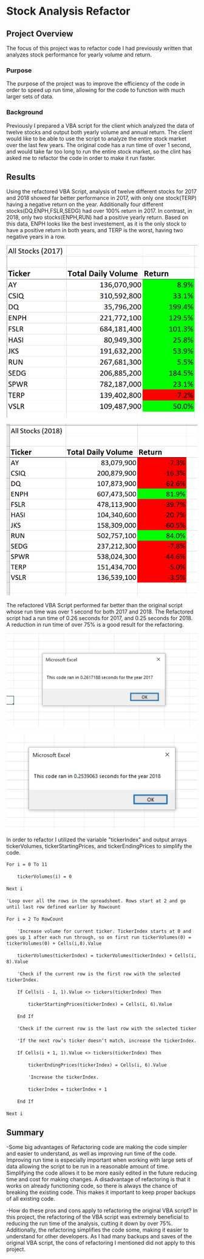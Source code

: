 # Stock Analysis Refactor

## Project Overview
The focus of this project was to refactor code I had previously written that analyzes stock performance for yearly volume and return.

### Purpose

The purpose of the project was to improve the efficiency of the code in order to speed up run time, allowing for the code to function with much larger sets of data. 

### Background

Previously I prepared a VBA script for the client which analyzed the data of twelve stocks and output both yearly volume and annual return. The client would like to be able to use the script to analyze the entire stock market over the last few years. The original code has a run time of over 1 second, and would take far too long to run the entire stock market, so the clint has asked me to refactor the code in order to make it run faster.

## Results

Using the refactored VBA Script, analysis of twelve different stocks for 2017 and 2018 showed far better performance in 2017, with only one stock(TERP) having a negative return on the year. Additionally four different stocks(DQ,ENPH,FSLR,SEDG) had over 100% return in 2017. In contrast, in 2018, only two stocks(ENPH,RUN) had a positive yearly return. Based on this data, ENPH looks like the best investement, as it is the only stock to have a positive return in both years, and TERP is the worst, having two negative years in a row.

![VBA_Challenge_Results_2017](Resources/VBA_Challenge_Results_2017.PNG)

![VBA_Challenge_Results_2018](Resources/VBA_Challenge_Results_2018.PNG)

The refactored VBA Script performed far better than the original script whose run time was over 1 second for both 2017 and 2018. The Refactored script had a run time of 0.26 seconds for 2017, and 0.25 seconds for 2018. A reduction in run time of over 75% is a good result for the refactoring. 

![VBA_Challenge_2017](Resources/VBA_Challenge_2017.PNG)

![VBA_Challenge_2018](Resources/VBA_Challenge_2018.PNG)

In order to refactor I utilized the variable "tickerIndex" and output arrays tickerVolumes, tickerStartingPrices, and tickerEndingPrices to simplify the code.


    For i = 0 To 11
    
        tickerVolumes(i) = 0
        
    Next i
    
    'Loop over all the rows in the spreadsheet. Rows start at 2 and go until last row defined earlier by Rowcount
    
    For i = 2 To RowCount
    
        'Increase volume for current ticker. TickerIndex starts at 0 and goes up 1 after each run through, so on first run tickerVolumes(0) = tickerVolumes(0) + Cells(i,8).Value
        
        tickerVolumes(tickerIndex) = tickerVolumes(tickerIndex) + Cells(i, 8).Value
        
        'Check if the current row is the first row with the selected tickerIndex.
        
        If Cells(i - 1, 1).Value <> tickers(tickerIndex) Then
        
            tickerStartingPrices(tickerIndex) = Cells(i, 6).Value
            
        End If
        
        'Check if the current row is the last row with the selected ticker
        
        'If the next row’s ticker doesn’t match, increase the tickerIndex.
        
        If Cells(i + 1, 1).Value <> tickers(tickerIndex) Then
        
            tickerEndingPrices(tickerIndex) = Cells(i, 6).Value
            
            'Increase the tickerIndex.
            
            tickerIndex = tickerIndex + 1
            
        End If
        
    Next i     
 


## Summary

-Some big advantages of Refactoring code are making the code simpler and easier to understand, as well as improving run time of the code. Improving run time is especially important when working with large sets of data allowing the script to be run in a reasonable amount of time. Simplifying the code allows it to be more easily edited in the future reducing time and cost for making changes. A disadvantage of refactoring is that it works on already functioning code, so there is always the chance of breaking the existing code. This makes it important to keep proper backups of all existing code.

-How do these pros and cons apply to refactoring the original VBA script? In this project, the refactoring of the VBA script was extremely beneficial to reducing the run time of the analysis, cutting it down by over 75%. Additionally, the refactoring simplifies the code some, making it easier to understand for other developers. As I had many backups and saves of the original VBA script, the cons of refactoring I mentioned did not apply to this project.

